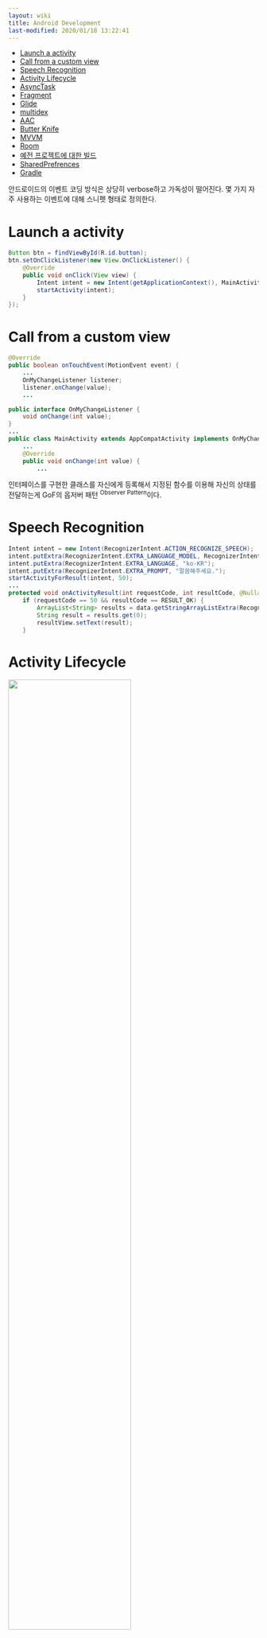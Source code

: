 ```yaml
---
layout: wiki 
title: Android Development
last-modified: 2020/01/18 13:22:41
---
```


<!-- TOC -->

- [Launch a activity](#launch-a-activity)
- [Call from a custom view](#call-from-a-custom-view)
- [Speech Recognition](#speech-recognition)
- [Activity Lifecycle](#activity-lifecycle)
- [AsyncTask](#asynctask)
- [Fragment](#fragment)
- [Glide](#glide)
- [multidex](#multidex)
- [AAC](#aac)
- [Butter Knife](#butter-knife)
- [MVVM](#mvvm)
- [Room](#room)
- [예전 프로젝트에 대한 빌드](#예전-프로젝트에-대한-빌드)
- [SharedPrefrences](#sharedprefrences)
- [Gradle](#gradle)

<!-- /TOC -->

안드로이드의 이벤트 코딩 방식은 상당히 verbose하고 가독성이 떨어진다. 몇 가지 자주 사용하는 이벤트에 대해 스니펫 형태로 정의한다.

# Launch a activity
```java
Button btn = findViewById(R.id.button);
btn.setOnClickListener(new View.OnClickListener() {
    @Override
    public void onClick(View view) {
        Intent intent = new Intent(getApplicationContext(), MainActivity.class);
        startActivity(intent);
    }
});
```

# Call from a custom view
```java
@Override
public boolean onTouchEvent(MotionEvent event) {
    ...
    OnMyChangeListener listener;
    listener.onChange(value);
    ...

public interface OnMyChangeListener {
    void onChange(int value);
}
...
public class MainActivity extends AppCompatActivity implements OnMyChangeListener{
    ...
    @Override
    public void onChange(int value) {
        ...
```

인터페이스를 구현한 클래스를 자신에게 등록해서 지정된 함수를 이용해 자신의 상태를 전달하는게 GoF의 옵저버 패턴 <sup>Observer Pattern</sup>이다.

# Speech Recognition
```java
Intent intent = new Intent(RecognizerIntent.ACTION_RECOGNIZE_SPEECH);
intent.putExtra(RecognizerIntent.EXTRA_LANGUAGE_MODEL, RecognizerIntent.LANGUAGE_MODEL_FREE_FORM);
intent.putExtra(RecognizerIntent.EXTRA_LANGUAGE, "ko-KR");
intent.putExtra(RecognizerIntent.EXTRA_PROMPT, "말씀해주세요.");
startActivityForResult(intent, 50);
...
protected void onActivityResult(int requestCode, int resultCode, @Nullable Intent data) {
    if (requestCode == 50 && resultCode == RESULT_OK) {
        ArrayList<String> results = data.getStringArrayListExtra(RecognizerIntent.EXTRA_RESULTS);
        String result = results.get(0);
        resultView.setText(result);
    }
```

# Activity Lifecycle
<img src="https://developer.android.com/guide/components/images/activity_lifecycle.png" width="70%">

# AsyncTask
https://developer.android.com/reference/android/os/AsyncTask
AsyncTask는 스레드-핸들러의 추상화 개념 정도

# Fragment
Fragment는 다른 뷰와 다르게 액티비티의 생명주기를 그대로 따르는 뷰이다.

# Glide
Glide는 2014년 구글 IO 행사에서 발표된 라이브러리로 원래 Bump 앱에서 내부적으로 이용하던 라이브러리를 구글이 인수하여 공개한 이미지 핸들링 라이브러리

Matisse는 갤러리를 연동하기 위한 라이브러리

# multidex
https://developer.android.com/studio/build/multidex

# AAC
https://developer.android.com/topic/libraries/architecture

# Butter Knife
https://jakewharton.github.io/butterknife/  
Development on this tool is winding down.

https://developer.android.com/topic/libraries/view-binding  
In most cases, view binding replaces findViewById.  
정리해보면, 데이터 바인딩은 액티비티/프래그먼트에 작성해야 하는 뷰 관련 코드를 XML에 작성하자는 개념이다.

# MVVM
Model-View-ViewModel

# Room
룸은 SQLite 추상화 라이브러리

# 예전 프로젝트에 대한 빌드
Gradle 2.x 프로젝트는 그대로 빌드되지 않는다. 왜냐면, `repositories`에 `jcenter()`만 등록되어 있기 때문이다. 따라서 아래와 같이 수정해야 한다.
```
repositories {
    jcenter()
    maven {
        url 'https://maven.google.com/'
        name 'Google'
    }
}
```
Gradle 5.x에서는 단순히 `google()`을 지정하면 되나 예전 버전은 저렇게 주소를 명시해야 한다. 또는, 오류 화면에서 `Add Google Maven repository and sync project`를 선택 하면 자동으로 설정해준다.

# SharedPrefrences
Device File Explorer &gt; com.google.cloud.android.speech &gt; shared_prefs &gt; com.google.cloud.android.speech_preferences.xml
```
<?xml version='1.0' encoding='utf-8' standalone='yes' ?>
<map>
    <boolean name="seat.heater.frontLeft.on" value="true" />
    <string name="seat.heater.frontLeft.level">3</string>
    ...
</map>
```
string과 boolean 두 가지 타입을 지원한다.

# Gradle
Gradle 버전 업그레이드(6.1 설치) 및 `sourceCompatibility = 11`(LTS 버전)로 올리기 위해 다음 과정을 거쳤다.
```
$ brew list gradle      # 현재 설치 버전 확인
$ brew upgrade gradle   # 업그레이드
```
Gradle은 wrapper 기반 실행이 recommend 이므로,
```
$ gradle wrapper
```
로 wrapper를 설치한다. JDK는 [Amazon Corretto 11 설치](https://aws.amazon.com/corretto/) JAVA_HOME 설정 `export JAVA_HOME=$(/usr/libexec/java_home)` 결국 `sourceCompatibility`는 `8`에서 올리지 못함.